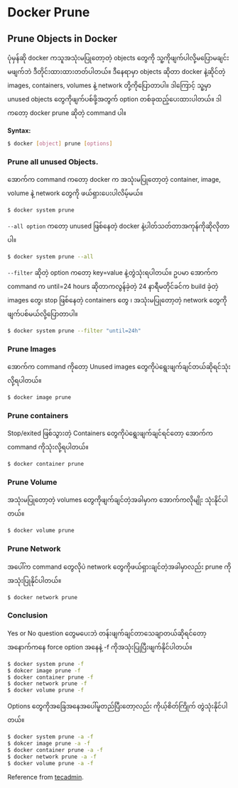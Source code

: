 # Docker Prune

## Prune Objects in Docker

ပုံမှန်ဆို docker ကသူအသုံးမပြုတော့တဲ့ objects ‌တွေကို သူ့ကိုဖျက်ပါလို့မပြောမချင်း မဖျက်ဘဲ ဒီတိုင်းထားထားတတ်ပါတယ်။ ဒီနေရာမှာ objects ဆိုတာ docker နဲ့ဆိုင်တဲ့ images, containers, volumes နဲ့ network တို့ကိုပြောတာပါ။ ဒါကြောင့် သူ့မှာ unused objects တွေကိုဖျက်ပစ်ဖို့အတွက် option တစ်ခုထည့်ပေးထားပါတယ်။ ဒါကတော့ docker prune ဆိုတဲ့ command ပါ။ 

**Syntax:**

```bash
$ docker [object] prune [options]
```

### Prune all unused Objects.

အောက်က command ကတော့ docker က အသုံးမပြုတော့တဲ့ container, image, volume နဲ့ network တွေကို ဖယ်ရှားပေးပါလိမ့်မယ်။

```bash
$ docker system prune
```

`--‌all option` ကတော့ unused ဖြစ်နေတဲ့ docker နဲ့ပါတ်သတ်တာအကုန်ကိုဆိုလိုတာပါ။

```bash
$ docker system prune --all
```

`--filter` ဆိုတဲ့ option ကတော့ key=value နဲ့တွဲသုံးရပါတယ်။ ဥပမာ အောက်က command က until=24 hours ဆိုတာကလွန်ခဲ့တဲ့ 24 နာရီမတိုင်ခင်က build ခဲ့တဲ့ images တွေ၊ stop ဖြစ်နေတဲ့ containers တွေ ၊ အသုံးမပြုတော့တဲ့ network တွေကိုဖျက်ပစ်မယ်လို့ပြောတာပါ။

```bash
$ docker system prune --filter "until=24h"
```

### Prune Images

အောက်က command ကိုတော့ Unused images တွေကိုပဲရွေးဖျက်ချင်တယ်ဆိုရင်သုံးလို့ရပါတယ်။

```bash
$ docker image prune
```

### Prune containers

Stop/exited ဖြစ်သွားတဲ့ Containers တွေကိုပဲရွေးဖျက်ချင်ရင်တော့ အောက်က command ကိုသုံးလို့ရပါတယ်။

```bash
$ docker container prune
```

### Prune Volume

အသုံးမပြုတော့တဲ့ volumes တွေကိုဖျက်ချင်တဲ့အခါမှာက အောက်ကလိုမျိုး သုံးနိုင်ပါတယ်။

```bash
$ docker volume prune
```

### Prune Network

အပေါ်က command တွေလိုပဲ network တွေကိုဖယ်ရှားချင်တဲ့အခါမှာလည်း prune ကိုအသုံးပြုနိုင်ပါတယ်။

```bash
$ docker network prune
```

### Conclusion

Yes or No question တွေမပေးဘဲ တန်းဖျက်ချင်တာသေချာတယ်ဆိုရင်တော့ အနောက်ကနေ force option အနေနဲ့ -f ကိုအသုံးပြုပြီးဖျက်နိုင်ပါတယ်။

```bash
$ docker system prune -f
$ dokcer image prune -f
$ docker container prune -f
$ docker network prune -f
$ docker volume prune -f
```

Options တွေကိုအခြေအနေအပေါ်မူတည်ပြီးတော့လည်း ကိုယ့်စိတ်ကြိုက် တွဲသုံးနိုင်ပါတယ်။

```bash
$ docker system prune -a -f
$ dokcer image prune -a -f
$ docker container prune -a -f
$ docker network prune -a -f
$ docker volume prune -a -f
```

Reference from [tecadmin](https://tecadmin.net/tutorial/docker/docker-prune-unused-objects/).

